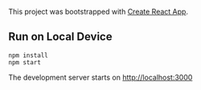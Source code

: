 

This project was bootstrapped with [Create React App](https://github.com/facebook/create-react-app).

## Run on Local Device
`npm install` \
`npm start`

The development server starts on [http://localhost:3000](http://localhost:3000)

